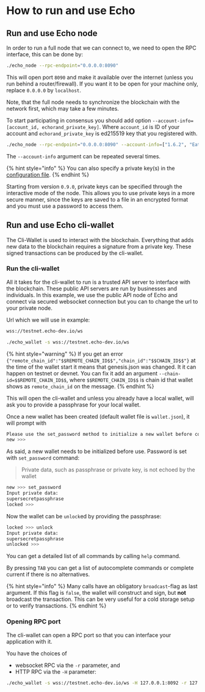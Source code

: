 # How to run and use Echo

## Run and use Echo node

In order to run a full node that we can connect to, we need to open the
RPC interface, this can be done by:

```bash
./echo_node --rpc-endpoint="0.0.0.0:8090"
```

This will open port `8090` and make it available over the internet (unless you run behind a router/firewall).
If you want it to be open for your machine only, replace `0.0.0.0` by `localhost`.

Note, that the full node needs to synchronize the blockchain with the network first, which may take a few minutes.

To start participating in consensus you should add option `--account-info=[account_id, echorand_private_key]`. Where `account_id` is ID of your account and `echorand_private_key` is ed215519 key that you registered with.

```bash
./echo_node --rpc-endpoint="0.0.0.0:8090" --account-info=["1.6.2", "EatcCyGVZbJnXFpytaCBoWwcnGJGsPDCzxnZS5P4Tnjr"]
```

The `--account-info` argument can be repeated several times.

{% hint style="info" %}
You can also specify a private key(s) in the [configuration file](advanced/config.md).
{% endhint %}

Starting from version `0.9.0`, private keys can be specified through the interactive mode of the node. 
This allows you to use private keys in a more secure manner, since the keys are saved to a file in an 
encrypted format and you must use a password to access them.

## Run and use Echo cli-wallet

The Cli-Wallet is used to interact with the blockchain. Everything that adds new data to the blockchain requires a signature from a private key.
These signed transactions can be produced by the cli-wallet.

### Run the cli-wallet

All it takes for the cli-wallet to run is a trusted API server to interface with the blockchain. These public API servers are run by businesses and individuals. 
In this example, we use the public API node of Echo and connect via secured websocket connection but you can to change the url to your private node.

Url which we will use in example:

```bash
wss://testnet.echo-dev.io/ws
```

```bash
./echo_wallet -s wss://testnet.echo-dev.io/ws
```

{% hint style="warning" %}
If you get an error `{"remote_chain_id":"$$REMOTE_CHAIN_ID$$","chain_id":"$$CHAIN_ID$$"}` 
at the time of the wallet start it means that genesis.json was changed. It it can happen
on testnet or devnet. You can fix it add an argument `--chain-id=$$REMOTE_CHAIN_ID$$`,
where `$$REMOTE_CHAIN_ID$$` is chain id that wallet shows as `remote_chain_id` on the message.
{% endhint %}

This will open the cli-wallet and unless you already have a local
wallet, will ask you to provide a passphrase for your local wallet.

Once a new wallet has been created (default wallet file is `wallet.json`), it will prompt with

```bash
Please use the set_password method to initialize a new wallet before continuing
new >>>
```

As said, a new wallet needs to be initialized before use. Password is set with `set_password` command:

> Private data, such as passphrase or private key, is not echoed by the wallet

```bash
new >>> set_password 
Input private data:
supersecretpassphrase
locked >>>
```

Now the wallet can be `unlock`ed by providing the passphrase:

```bash
locked >>> unlock 
Input private data:
supersecretpassphrase
unlocked >>> 
```

<!-- After this point, you can issue [any command available to the
cli-wallet](/how-to/api/cli-wallet-api/) or construct your own
transaction manually. -->

You can get a detailed list of all commands by calling `help` command.

By pressing `TAB` you can get a list of autocomplete commands or complete current if there is no alternatives.

{% hint style="info" %}
Many calls have an obligatory `broadcast`-flag as last argument. If this flag is `false`, 
the wallet will construct and sign, but **not** broadcast the transaction. This can be
very useful for a cold storage setup or to verify transactions.
{% endhint %}

### Opening RPC port

The cli-wallet can open a RPC port so that you can interface your application with it. 

You have the choices of

* websocket RPC via the ``-r`` parameter, and
* HTTP RPC via the ``-H`` parameter:

```bash
./echo_wallet -s wss://testnet.echo-dev.io/ws -H 127.0.0.1:8092 -r 127.0.0.1:8093
```
